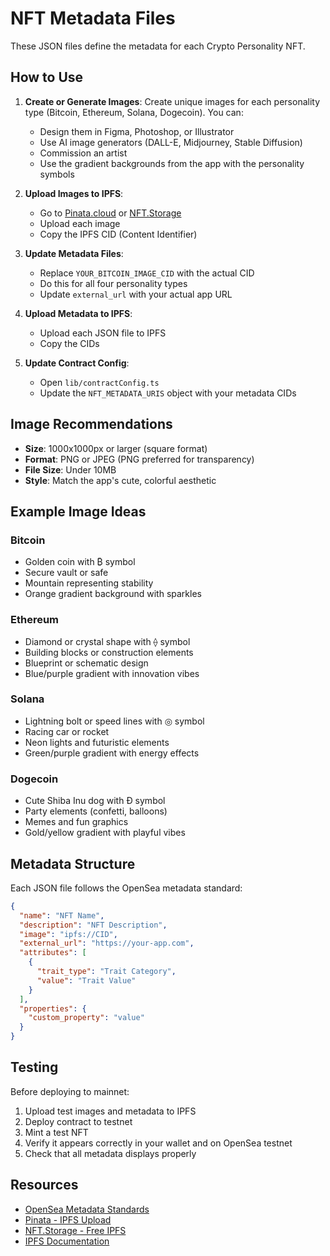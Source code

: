 # NFT Metadata Files

These JSON files define the metadata for each Crypto Personality NFT.

## How to Use

1. **Create or Generate Images**: Create unique images for each personality type (Bitcoin, Ethereum, Solana, Dogecoin). You can:
   - Design them in Figma, Photoshop, or Illustrator
   - Use AI image generators (DALL-E, Midjourney, Stable Diffusion)
   - Commission an artist
   - Use the gradient backgrounds from the app with the personality symbols

2. **Upload Images to IPFS**: 
   - Go to [Pinata.cloud](https://pinata.cloud) or [NFT.Storage](https://nft.storage)
   - Upload each image
   - Copy the IPFS CID (Content Identifier)

3. **Update Metadata Files**:
   - Replace `YOUR_BITCOIN_IMAGE_CID` with the actual CID
   - Do this for all four personality types
   - Update `external_url` with your actual app URL

4. **Upload Metadata to IPFS**:
   - Upload each JSON file to IPFS
   - Copy the CIDs

5. **Update Contract Config**:
   - Open `lib/contractConfig.ts`
   - Update the `NFT_METADATA_URIS` object with your metadata CIDs

## Image Recommendations

- **Size**: 1000x1000px or larger (square format)
- **Format**: PNG or JPEG (PNG preferred for transparency)
- **File Size**: Under 10MB
- **Style**: Match the app's cute, colorful aesthetic

## Example Image Ideas

### Bitcoin
- Golden coin with ₿ symbol
- Secure vault or safe
- Mountain representing stability
- Orange gradient background with sparkles

### Ethereum
- Diamond or crystal shape with ⟠ symbol
- Building blocks or construction elements
- Blueprint or schematic design
- Blue/purple gradient with innovation vibes

### Solana
- Lightning bolt or speed lines with ◎ symbol
- Racing car or rocket
- Neon lights and futuristic elements
- Green/purple gradient with energy effects

### Dogecoin
- Cute Shiba Inu dog with Ð symbol
- Party elements (confetti, balloons)
- Memes and fun graphics
- Gold/yellow gradient with playful vibes

## Metadata Structure

Each JSON file follows the OpenSea metadata standard:

```json
{
  "name": "NFT Name",
  "description": "NFT Description",
  "image": "ipfs://CID",
  "external_url": "https://your-app.com",
  "attributes": [
    {
      "trait_type": "Trait Category",
      "value": "Trait Value"
    }
  ],
  "properties": {
    "custom_property": "value"
  }
}
```

## Testing

Before deploying to mainnet:
1. Upload test images and metadata to IPFS
2. Deploy contract to testnet
3. Mint a test NFT
4. Verify it appears correctly in your wallet and on OpenSea testnet
5. Check that all metadata displays properly

## Resources

- [OpenSea Metadata Standards](https://docs.opensea.io/docs/metadata-standards)
- [Pinata - IPFS Upload](https://www.pinata.cloud/)
- [NFT.Storage - Free IPFS](https://nft.storage/)
- [IPFS Documentation](https://docs.ipfs.tech/)

